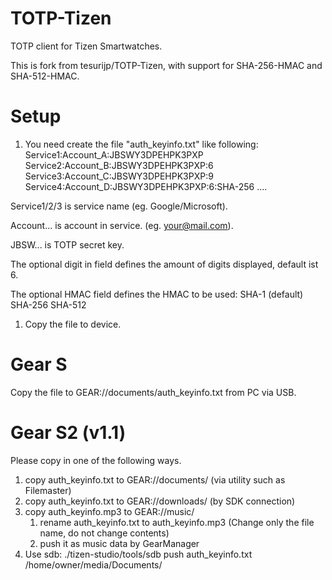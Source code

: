 # TOTP-Tizen
TOTP client for Tizen Smartwatches.

This is fork from tesurijp/TOTP-Tizen, with support for SHA-256-HMAC
and SHA-512-HMAC.

# Setup
 1. You need create the file "auth_keyinfo.txt" like following:  
  Service1:Account_A:JBSWY3DPEHPK3PXP
  Service2:Account_B:JBSWY3DPEHPK3PXP:6
  Service3:Account_C:JBSWY3DPEHPK3PXP:9
  Service4:Account_D:JBSWY3DPEHPK3PXP:6:SHA-256
  ....

  Service1/2/3 is service name (eg. Google/Microsoft).

  Account... is account in service. (eg. your@mail.com).

  JBSW... is TOTP secret key.

  The optional digit in field defines the amount of digits displayed, 
  default ist 6.

  The optional HMAC field defines the HMAC to be used:
    SHA-1 (default)
    SHA-256
    SHA-512

 1. Copy the file to device.

# Gear S
 Copy the file to GEAR://documents/auth_keyinfo.txt from PC via USB.
 
# Gear S2 (v1.1)
Please copy in one of the following ways.

 1. copy auth_keyinfo.txt to GEAR://documents/ (via utility such as Filemaster)
 1. copy auth_keyinfo.txt to GEAR://downloads/ (by SDK connection)
 1. copy auth_keyinfo.mp3 to GEAR://music/
    1. rename auth_keyinfo.txt to auth_keyinfo.mp3 (Change only the file name, do not change contents)
    1. push it as music data by GearManager 
 1. Use sdb: ./tizen-studio/tools/sdb push auth_keyinfo.txt /home/owner/media/Documents/

